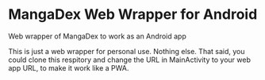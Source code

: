 # MangaDex Web Wrapper for Android
Web wrapper of MangaDex to work as an Android app

This is just a web wrapper for personal use. Nothing else. That said, you could clone this respitory and change the URL in MainActivity to your web app URL, to make it work like a PWA.
